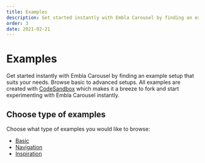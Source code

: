 ```yaml
---
title: Examples
description: Get started instantly with Embla Carousel by finding an example setup that suits your needs.
order: 3
date: 2021-02-21
---
```


# Examples

Get started instantly with Embla Carousel by finding an example setup that suits your needs. Browse basic to advanced setups. All examples are created with [CodeSandbox](https://codesandbox.io/) which makes it a breeze to fork and start experimenting with Embla Carousel instantly.

## Choose type of examples

Choose what type of examples you would like to browse:

- [Basic](/examples/basic/)
- [Navigation](/examples/navigation/)
- [Inspiration](/examples/inspiration/)

